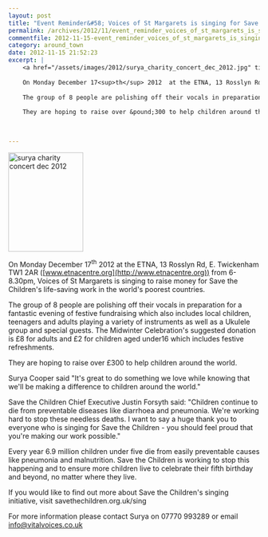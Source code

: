 ```yaml
---
layout: post
title: "Event Reminder&#58; Voices of St Margarets is singing for Save the Children - 17 December 2012"
permalink: /archives/2012/11/event_reminder_voices_of_st_margarets_is_singing_f.html
commentfile: 2012-11-15-event_reminder_voices_of_st_margarets_is_singing_f
category: around_town
date: 2012-11-15 21:52:23
excerpt: |
    <a href="/assets/images/2012/surya_charity_concert_dec_2012.jpg" title="See larger version of - surya charity concert dec 2012"><img src="/assets/images/2012/surya_charity_concert_dec_2012_thumb.jpg" width="150" height="199" alt="surya charity concert dec 2012" class="photo right" /></a>
    
    On Monday December 17<sup>th</sup> 2012  at the ETNA, 13 Rosslyn Rd, E. Twickenham TW1 2AR  ("www.etnacentre.org":http://www.etnacentre.org) from 6-8.30pm, Voices of St Margarets  is singing to raise money for Save the Children's life-saving work in the world's poorest countries.
    
    The group of 8 people are polishing off their vocals in preparation for a fantastic evening of festive fundraising which also includes local children, teenagers and adults playing a variety of instruments as well as a Ukulele group and special guests. The Midwinter Celebration's suggested donation is &pound;8 for adults and &pound;2 for children aged under16 which includes festive refreshments.
    
    They are hoping to raise over &pound;300 to help children around the world.
    
    

---
```


<a href="/assets/images/2012/surya_charity_concert_dec_2012.jpg" title="See larger version of - surya charity concert dec 2012"><img src="/assets/images/2012/surya_charity_concert_dec_2012_thumb.jpg" width="150" height="199" alt="surya charity concert dec 2012" class="photo right" /></a>

On Monday December 17<sup>th</sup> 2012 at the ETNA, 13 Rosslyn Rd, E. Twickenham TW1 2AR ([www.etnacentre.org](http://www.etnacentre.org)) from 6-8.30pm, Voices of St Margarets is singing to raise money for Save the Children's life-saving work in the world's poorest countries.

The group of 8 people are polishing off their vocals in preparation for a fantastic evening of festive fundraising which also includes local children, teenagers and adults playing a variety of instruments as well as a Ukulele group and special guests. The Midwinter Celebration's suggested donation is £8 for adults and £2 for children aged under16 which includes festive refreshments.

They are hoping to raise over £300 to help children around the world.

Surya Cooper said "It's great to do something we love while knowing that we'll be making a difference to children around the world."

Save the Children Chief Executive Justin Forsyth said: "Children continue to die from preventable diseases like diarrhoea and pneumonia. We're working hard to stop these needless deaths. I want to say a huge thank you to everyone who is singing for Save the Children - you should feel proud that you're making our work possible."

Every year 6.9 million children under five die from easily preventable causes like pneumonia and malnutrition. Save the Children is working to stop this happening and to ensure more children live to celebrate their fifth birthday and beyond, no matter where they live.

If you would like to find out more about Save the Children's singing initiative, visit savethechildren.org.uk/sing

For more information please contact Surya on 07770 993289 or email <info@vitalvoices.co.uk>
